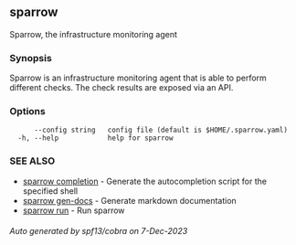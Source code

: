 ## sparrow

Sparrow, the infrastructure monitoring agent

### Synopsis

Sparrow is an infrastructure monitoring agent that is able to perform different checks.
The check results are exposed via an API.

### Options

```
      --config string   config file (default is $HOME/.sparrow.yaml)
  -h, --help            help for sparrow
```

### SEE ALSO

* [sparrow completion](sparrow_completion.md)	 - Generate the autocompletion script for the specified shell
* [sparrow gen-docs](sparrow_gen-docs.md)	 - Generate markdown documentation
* [sparrow run](sparrow_run.md)	 - Run sparrow

###### Auto generated by spf13/cobra on 7-Dec-2023
